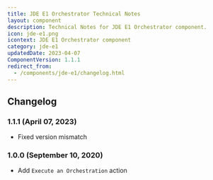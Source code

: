 ```yaml
---
title: JDE E1 Orchestrator Technical Notes
layout: component
description: Technical Notes for JDE E1 Orchestrator component.
icon: jde-e1.png
icontext: JDE E1 Orchestrator component
category: jde-e1
updatedDate: 2023-04-07
ComponentVersion: 1.1.1
redirect_from:
  - /components/jde-e1/changelog.html
---
```


## Changelog

### 1.1.1 (April 07, 2023)

* Fixed version mismatch

### 1.0.0 (September 10, 2020)

* Add `Execute an Orchestration` action
